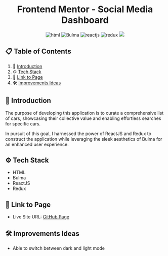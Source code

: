 <div align="center">
<h1>Frontend Mentor - Social Media Dashboard</h1>

<img src="https://img.shields.io/badge/html5-%23E34F26.svg?style=for-the-badge&logo=html5&logoColor=white" alt="html">
<img src="https://img.shields.io/badge/bulma-00D0B1?style=for-the-badge&logo=bulma&logoColor=white" alt="Bulma">
<img src ="https://img.shields.io/badge/react-%2320232a.svg?style=for-the-badge&logo=react&logoColor=%2361DAFB" alt="reactjs">
<img src ="https://img.shields.io/badge/redux-%23593d88.svg?style=for-the-badge&logo=redux&logoColor=white" alt="redux">

<img src="./src/assets/cars-app.gif">
</div>

## 📋 <a name="table">Table of Contents</a>

1. 🤖 [Introduction](#introduction)
2. ⚙️ [Tech Stack](#tech-stack)
3. 🔋 [Link to Page](#link-page)
4. 🛠️ [Improvements Ideas](#improvements)

## <a name="introduction">🤖 Introduction</a>

The purpose of developing this application is to curate a comprehensive list of cars, showcasing their collective value and enabling effortless searches for specific cars.

In pursuit of this goal, I harnessed the power of ReactJS and Redux to construct the application while leveraging the sleek aesthetics of Bulma for an enhanced user experience.

## <a name="tech-stack">⚙️ Tech Stack</a>

- HTML
- Bulma
- ReactJS
- Redux

## <a name="link-page">🔋 Link to Page</a>

- Live Site URL: [GitHub Page](https://mirkozlatunic.github.io/cars-app/)

## <a name="improvements">🛠️ Improvements Ideas</a>

- Able to switch between dark and light mode
